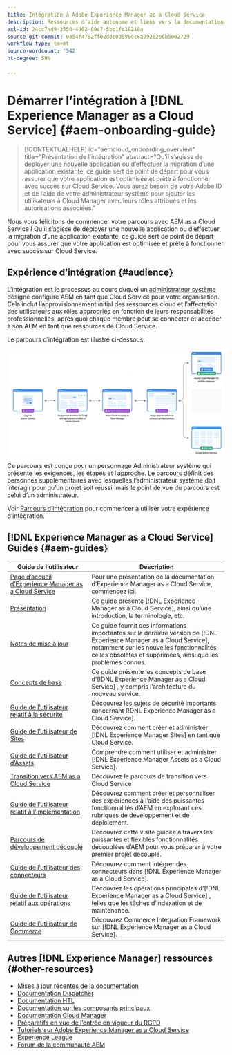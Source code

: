 ```yaml
---
title: Intégration à Adobe Experience Manager as a Cloud Service
description: Ressources d’aide autonome et liens vers la documentation concernant l’intégration à Adobe Experience Manager as a Cloud Service
exl-id: 24cc7ad9-3556-4462-89c7-5bc1fc18218a
source-git-commit: 0354f4782ff02d0c0d890ec6a99262b6b5002729
workflow-type: tm+mt
source-wordcount: '542'
ht-degree: 59%

---
```


# Démarrer l’intégration à [!DNL Experience Manager as a Cloud Service] {#aem-onboarding-guide}

>[!CONTEXTUALHELP]
>id="aemcloud_onboarding_overview"
>title="Présentation de l’intégration"
>abstract="Qu’il s’agisse de déployer une nouvelle application ou d’effectuer la migration d’une application existante, ce guide sert de point de départ pour vous assurer que votre application est optimisée et prête à fonctionner avec succès sur Cloud Service. Vous aurez besoin de votre Adobe ID et de l’aide de votre administrateur système pour ajouter les utilisateurs à Cloud Manager avec leurs rôles attribués et les autorisations associées."

Nous vous félicitons de commencer votre parcours avec AEM as a Cloud Service ! Qu’il s’agisse de déployer une nouvelle application ou d’effectuer la migration d’une application existante, ce guide sert de point de départ pour vous assurer que votre application est optimisée et prête à fonctionner avec succès sur Cloud Service.

## Expérience d’intégration {#audience}

L’intégration est le processus au cours duquel un [administrateur système](https://experienceleague.adobe.com/docs/experience-manager-cloud-service/onboarding/onboarding-concepts/system-administrator.html?lang=en) désigné configure AEM en tant que Cloud Service pour votre organisation. Cela inclut l’approvisionnement initial des ressources cloud et l’affectation des utilisateurs aux rôles appropriés en fonction de leurs responsabilités professionnelles, après quoi chaque membre peut se connecter et accéder à son AEM en tant que ressources de Cloud Service.

Le parcours d’intégration est illustré ci-dessous.

![](/help/journey-onboarding/assets/onboarding-journey.png)

Ce parcours est conçu pour un personnage Administrateur système qui présente les exigences, les étapes et l’approche. Le parcours définit des personnes supplémentaires avec lesquelles l’administrateur système doit interagir pour qu’un projet soit réussi, mais le point de vue du parcours est celui d’un administrateur.

Voir [Parcours d’intégration](https://experienceleague.adobe.com/docs/experience-manager-cloud-service/journey-onboarding/home.html?lang=en) pour commencer à utiliser votre expérience d’intégration.

## [!DNL Experience Manager as a Cloud Service] Guides {#aem-guides}

| Guide de l’utilisateur | Description |
|---|---|
| [Page d’accueil d’Experience Manager as a Cloud Service](/help/landing/home.md) | Pour une présentation de la documentation d’Experience Manager as a Cloud Service, commencez ici. |
| [Présentation](/help/overview/home.md) | Ce guide présente [!DNL Experience Manager as a Cloud Service], ainsi qu’une introduction, la terminologie, etc. |
| [Notes de mise à jour](/help/release-notes/home.md) | Ce guide fournit des informations importantes sur la dernière version de [!DNL Experience Manager as a Cloud Service], notamment sur les nouvelles fonctionnalités, celles obsolètes et supprimées, ainsi que les problèmes connus. |
| [Concepts de base](/help/core-concepts/home.md) | Ce guide présente les concepts de base d’[!DNL Experience Manager as a Cloud Service] , y compris l’architecture du nouveau service. |
| [Guide de l’utilisateur relatif à la sécurité](/help/security/home.md) | Découvrez les sujets de sécurité importants concernant [!DNL Experience Manager as a Cloud Service]. |
| [Guide de l’utilisateur de Sites](/help/sites-cloud/home.md) | Découvrez comment créer et administrer [!DNL Experience Manager Sites] en tant que Cloud Service. |
| [Guide de l’utilisateur d’Assets](/help/assets/home.md) | Comprendre comment utiliser et administrer [!DNL Experience Manager Assets as a Cloud Service]. |
| [Transition vers AEM as a Cloud Service](/help/move-to-cloud-service/home.md) | Découvrez le parcours de transition vers Cloud Service |
| [Guide de l’utilisateur relatif à l’implémentation](/help/implementing/home.md) | Découvrez comment créer et personnaliser des expériences à l’aide des puissantes fonctionnalités d’AEM en explorant ces rubriques de développement et de déploiement. |
| [Parcours de développement découplé](/help/journey-headless/developer/overview.md) | Découvrez cette visite guidée à travers les puissantes et flexibles fonctionnalités découplées d’AEM pour vous préparer à votre premier projet découplé. |
| [Guide de l’utilisateur des connecteurs](/help/connectors/home.md) | Découvrez comment intégrer des connecteurs dans [!DNL Experience Manager as a Cloud Service]. |
| [Guide de l’utilisateur relatif aux opérations](/help/operations/home.md) | Découvrez les opérations principales d’[!DNL Experience Manager as a Cloud Service] , telles que les tâches d’indexation et de maintenance. |
| [Guide de l’utilisateur de Commerce](/help/commerce-cloud/home.md) | Découvrez Commerce Integration Framework sur [!DNL Experience Manager as a Cloud Service]. |

## Autres [!DNL Experience Manager] ressources {#other-resources}

* [Mises à jour récentes de la documentation](https://helpx.adobe.com/fr/experience-manager/documentation-updates.html#AEMasaCloudService)
* [Documentation Dispatcher](/help/implementing/dispatcher/overview.md)
* [Documentation HTL](https://experienceleague.adobe.com/docs/experience-manager-htl/using/overview.html?lang=fr)
* [Documentation sur les composants principaux](https://experienceleague.adobe.com/docs/experience-manager-core-components/using/introduction.html?lang=fr)
* [Documentation Cloud Manager](https://experienceleague.adobe.com/docs/experience-manager-cloud-service/onboarding/getting-access/cloud-service-programs/first-time-login.html)
* [Préparatifs en vue de l’entrée en vigueur du RGPD](/help/compliance/data-privacy-and-protection-readiness/aem-readiness.md)
* [Tutoriels sur Adobe Experience Manager as a Cloud Service](https://experienceleague.adobe.com/docs/experience-manager-learn/cloud-service/overview.html?lang=fr)
* [Experience League](https://guided.adobe.com/?promoid=K42KVXHD&amp;mv=other#solutions/experience-manager)
* [Forum de la communauté AEM](https://forums.adobe.com/community/experience-cloud/marketing-cloud/experience-manager)
